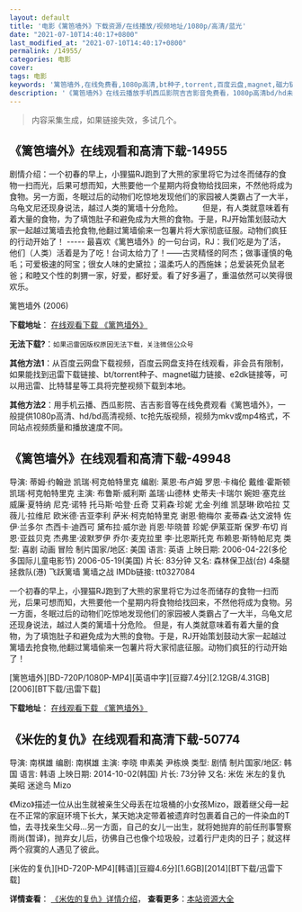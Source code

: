 ```yaml
---
layout: default
title: '电影《篱笆墙外》下载资源/在线播放/视频地址/1080p/高清/蓝光'
date: "2021-07-10T14:40:17+0800"
last_modified_at: "2021-07-10T14:40:17+0800"
permalink: /14955/
categories: 电影
cover:
tags: 电影
keywords: '篱笆墙外,在线免费看,1080p高清,bt种子,torrent,百度云盘,magnet,磁力链,迅雷下载资源'
description: '《篱笆墙外》在线云播放手机西瓜影院吉吉影音免费看，1080p高清bd/hd未删减完整版和tc抢先枪版，mkv/mp4格式，附带bt/torrent种子、magnet/磁力链、百度云盘、网盘资源迅雷下载链接'
---
```


>内容采集生成，如果链接失效，多试几个。


## 《篱笆墙外》在线观看和高清下载-14955

剧情介绍：一个初春的早上，小狸猫RJ跑到了大熊的家里将它为过冬而储存的食物一扫而光，后果可想而知，大熊要他一个星期内将食物给找回来，不然他将成为食物。另一方面，冬眠过后的动物们吃惊地发现他们的家园被人类霸占了一大半，乌龟文尼还现身说法，越过人类的篱墙十分危险。  　　但是，有人类就意味着有着大量的食物，为了填饱肚子和避免成为大熊的食物。于是，RJ开始策划鼓动大家一起越过篱墙去抢食物,他翻过篱墙偷来一包薯片将大家彻底征服。动物们疯狂的行动开始了！ ----- 最喜欢《篱笆墙外》的一句台词，RJ：我们吃是为了活，他们（人类）活着是为了吃！台词太给力了！——古灵精怪的阿杰；做事谨慎的龟毛；可爱极速的阿宝；很女人味的史黛拉；温柔巧人的西施妹；总爱装死负鼠老爸；和睦又个性的刺猬一家，好爱，都好爱。看了好多遍了，重温依然可以笑得很欢乐。


篱笆墙外 (2006)

**下载地址**： [在线观看下载 《篱笆墙外》](https://www.btbtdy.me/btdy/dy4897.html) 


**无法下载?**：`如果迅雷因版权原因无法下载，关注微信公众号 `

**其他方法1**：从百度云网盘下载视频，百度云网盘支持在线观看，非会员有限制，如果能找到迅雷下载链接、bt/torrent种子、magnet磁力链接、e2dk链接等，可以用迅雷、比特彗星等工具将完整视频下载到本地。

**其他方法2**：用手机云播、西瓜影院、吉吉影音等在线免费观看《篱笆墙外》，一般提供1080p高清、hd/bd高清视频、tc抢先版视频，视频为mkv或mp4格式，不同站点视频质量和播放速度不同。


## 《篱笆墙外》在线观看和高清下载-49948

导演: 蒂姆·约翰逊 凯瑞·柯克帕特里克 编剧: 莱恩·布卢姆 罗恩·卡梅伦 戴维·霍斯顿 凯瑞·柯克帕特里克 主演: 布鲁斯·威利斯 盖瑞·山德林 史蒂夫·卡瑞尔 婉妲·塞克丝 威廉·夏特纳 尼克·诺特 托马斯·哈登·丘奇 艾莉森·珍妮 尤金·列维 凯瑟琳·欧哈拉 艾薇儿·拉维尼 欧米德·吉亚李利 萨米·柯克帕特里克 谢恩·鲍梅尔 麦蒂森·达文波特 佐伊·兰多尔 杰西卡·迪西可 黛布拉·威尔逊 肖恩·毕晓普 珍妮·伊莱亚斯 保罗·布切 肖恩·亚兹贝克 杰弗里·波默罗伊 乔尔·麦克拉里 李·比恩斯托克 布赖恩·斯特帕尼克 类型: 喜剧 动画 冒险 制片国家/地区: 美国 语言: 英语 上映日期: 2006-04-22(多伦多国际儿童电影节) 2006-05-19(美国) 片长: 83分钟 又名: 森林保卫战(台) 4条腿拯救队(港) 飞跃篱墙 篱墙之战 IMDb链接: tt0327084

一个初春的早上，小狸猫RJ跑到了大熊的家里将它为过冬而储存的食物一扫而光，后果可想而知，大熊要他一个星期内将食物给找回来，不然他将成为食物。另一方面，冬眠过后的动物们吃惊地发现他们的家园被人类霸占了一大半，乌龟文尼还现身说法，越过人类的篱墙十分危险。 但是，有人类就意味着有着大量的食物，为了填饱肚子和避免成为大熊的食物。于是，RJ开始策划鼓动大家一起越过篱墙去抢食物,他翻过篱墙偷来一包薯片将大家彻底征服。动物们疯狂的行动开始了！


[篱笆墙外][BD-720P/1080P-MP4][英语中字][豆瓣7.4分][2.12GB/4.31GB][2006][BT下载/迅雷下载]

**下载地址**： [在线观看下载 《篱笆墙外》](https://www.btdx8.com/torrent/lbqw_2006.html) 


## 《米佐的复仇》在线观看和高清下载-50774

导演: 南棋雄 编剧: 南棋雄 主演: 李晓 申素美 尹栋焕 类型: 剧情 制片国家/地区: 韩国 语言: 韩语 上映日期: 2014-10-02(韩国) 片长: 73分钟 又名: 米佐 米左的复仇 美昭 迷途鸟 Mizo

《Mizo》描述一位从出生就被亲生父母丢在垃圾桶的小女孩Mizo，跟着继父母一起在不正常的家庭环境下长大，某天她决定带着被遗弃时包裹着自己的一件染血的T恤，去寻找亲生父母…另一方面，自己的女儿一出生，就将她抛弃的前任刑事警察雨尚(暂译)，抛弃女儿后，彷佛自己也像个垃圾般，过着行尸走肉的日子；就这样两个寂寞的人遇见了彼此。


[米佐的复仇][HD-720P-MP4][韩语][豆瓣4.6分][1.6GB][2014][BT下载/迅雷下载]

**详情查看**： [《米佐的复仇》详情介绍](/movie/50774/)， **查看更多**：[本站资源大全](/movie/t/all/)

